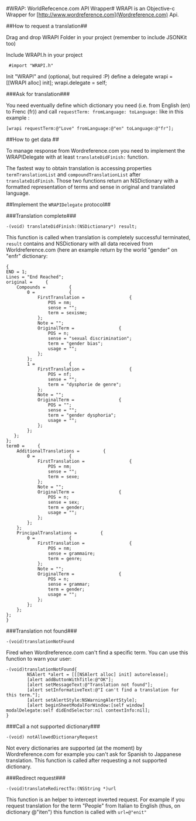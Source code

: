 #WRAP: WorldRefecence.com API Wrapper#
WRAPI is an Objective-c Wrapper for [http://www.wordreference.com](Wordreference.com) Api. 

##How to request a translation##

Drag and drop WRAPI Folder in your project (remember to include JSONKit too)

Include WRAPI.h in your project 

     #import "WRAPI.h"

Init "WRAPI" and (optional, but required :P) define a delegate
     wrapi = [[WRAPI alloc] init];
     wrapi.delegate = self;

###Ask for translation###

You need eventually define which dictionary you need (i.e. from English (en) to Frenc (fr)) and call `requestTerm: fromLanguage: toLanguage:` like in this example :

    [wrapi requestTerm:@"Love" fromLanguage:@"en" toLanguage:@"fr"]; 

##How to get data ##

To manage response from Wordreference.com you need to implement the WRAPIDelegate with at least `translateDidFinish:` function. 

The fastest way to obtain translation is accessing properties `termTranslationList` and `compoundTranslationList` after   `translateDidFinish`. Those two functions return an NSDictionary with a formatted representation of terms and sense in original and translated language.  

##Implement the `WRAPIDelegate` protocol##

###Translation complete###

`-(void) translateDidFinish:(NSDictionary*) result;` 

This function is called when translation is completely successful terminated, `result` contains and NSDictionary with all data received from Worldreference.com (here an example return by the world "gender" on "enfr" dictionary: 

    {
    END = 1;
    Lines = "End Reached";
    original =     {
        Compounds =         {
            0 =             {
                FirstTranslation =                 {
                    POS = nm;
                    sense = "";
                    term = sexisme;
                };
                Note = "";
                OriginalTerm =                 {
                    POS = n;
                    sense = "sexual discrimination";
                    term = "gender bias";
                    usage = "";
                };
            };
            1 =             {
                FirstTranslation =                 {
                    POS = nf;
                    sense = "";
                    term = "dysphorie de genre";
                };
                Note = "";
                OriginalTerm =                 {
                    POS = "";
                    sense = "";
                    term = "gender dysphoria";
                    usage = "";
                };
            };
       };
    };
    term0 =     {
        AdditionalTranslations =         {
            0 =             {
                FirstTranslation =                 {
                    POS = nm;
                    sense = "";
                    term = sexe;
                };
                Note = "";
                OriginalTerm =                 {
                    POS = n;
                    sense = sex;
                    term = gender;
                    usage = "";
                };
            };
        };
        PrincipalTranslations =         {
            0 =             {
                FirstTranslation =                 {
                    POS = nm;
                    sense = grammaire;
                    term = genre;
                };
                Note = "";
                OriginalTerm =                 {
                    POS = n;
                    sense = grammar;
                    term = gender;
                    usage = "";
                };
            };
        };
    };
    }



###Translation not found###

`-(void)translationNotFound` 

Fired when Wordlreference.com can't find a specific term. 
You can use this function to warn your user:

    -(void)translationNotFound{
            NSAlert *alert = [[[NSAlert alloc] init] autorelease];
            [alert addButtonWithTitle:@"OK"];
            [alert setMessageText:@"Translation not found"];
            [alert setInformativeText:@"I can't find a translation for this term."];
            [alert setAlertStyle:NSWarningAlertStyle];    
            [alert beginSheetModalForWindow:[self window] modalDelegate:self didEndSelector:nil contextInfo:nil];
    } 

###Call a not supported dictionary###

`-(void) notAllowedDictionaryRequest`

Not every dictionaries are supported (at the moment) by Wordreference.com for example you can't ask for Spanish to Jappanese translation. 
This function is called after requesting a not supported dictionary.


###Redirect request###

`-(void)translateRedirectTo:(NSString *)url`

This function is an helper to intercept inverted request. For example if you request translation for the term "People" from Italian to English (thus, on dictionary @"iten") this function is called with `url=@"enit"`


 



